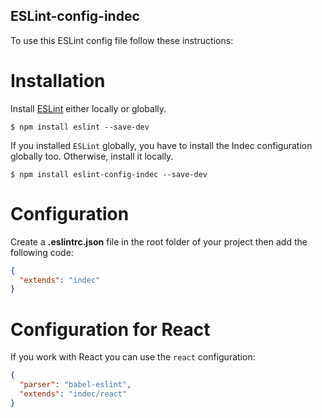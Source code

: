 ## ESLint-config-indec

To use this ESLint config file follow these instructions:

# Installation

Install [ESLint](https://www.github.com/eslint/eslint) either locally or globally.

    $ npm install eslint --save-dev

If you installed `ESLint` globally, you have to install the Indec configuration globally too. Otherwise, install it locally.

    $ npm install eslint-config-indec --save-dev

# Configuration

Create a **.eslintrc.json** file in the root folder of your project then add the following code:
```json
{
  "extends": "indec"
}
```

# Configuration for React

If you work with React you can use the ``react`` configuration:
```json
{
  "parser": "babel-eslint",
  "extends": "indec/react"
}
```
